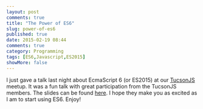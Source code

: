 ```yaml
---
layout: post
comments: true
title: "The Power of ES6"
slug: power-of-es6
published: true
date: 2015-02-19 08:44
comments: true
category: Programming
tags: [ES6,Javascript,ES2015]
showMore: false
---
```


I just gave a talk last night about EcmaScript 6 (or ES2015) at our [TucsonJS](http://www.meetup.com/TucsonJS/) meetup. It was
a fun talk with great participation from the TucsonJS members. The slides can be found [here](http://charlesbking.com/power_of_es6).
I hope they make you as excited as I am to start using ES6. Enjoy!